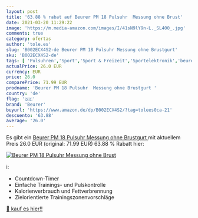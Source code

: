 ```yaml
---
layout: post
title: '63.88 % rabat auf Beurer PM 18 Pulsuhr  Messung ohne Brust'
date: 2021-03-20 11:29:22
image: 'https://m.media-amazon.com/images/I/41sN9lY9n-L._SL400_.jpg'
comments: true
category: ofertas
author: 'tole.es'
slug: 'B002ECX4S2-de Beurer PM 18 Pulsuhr Messung ohne Brustgurt'
sku: 'B002ECX4S2-de'
tags: [ 'Pulsuhren','Sport','Sport & Freizeit','Sportelektronik','beurer', ]
actualPrice: 26.0 EUR
currency: EUR
price: 26.0
comparePrice: 71.99 EUR
prodname: 'Beurer PM 18 Pulsuhr  Messung ohne Brustgurt '
country: 'de'
flag: '🇩🇪'
brand: 'Beurer'
buyurl: 'https://www.amazon.de/dp/B002ECX4S2/?tag=tolees0ca-21'
descuento: '63.88'
average: '26.0'
---
```


Es gibt ein [Beurer PM 18 Pulsuhr  Messung ohne Brustgurt ](https://www.amazon.de/dp/B002ECX4S2/?tag=tolees0ca-21) mit aktuellem Preis 26.0 EUR (original: 71.99 EUR) 63.88 % Rabatt hier:

[![Beurer PM 18 Pulsuhr  Messung ohne Brust](https://m.media-amazon.com/images/I/41sN9lY9n-L._SL400_.jpg)](https://www.amazon.de/dp/B002ECX4S2/?tag=tolees0ca-21)

ℹ️:

- Countdown-Timer
- Einfache Trainings- und Pulskontrolle
- Kalorienverbrauch und Fettverbrennung
- Zielorientierte Trainingszonenvorschläge

[🛒 kauf es hier!!](https://www.amazon.de/dp/B002ECX4S2/?tag=tolees0ca-21)
